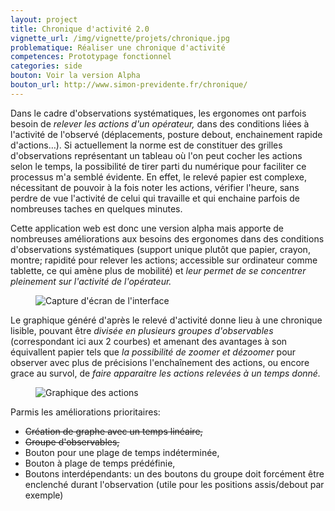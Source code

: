 ```yaml
---
layout: project
title: Chronique d'activité 2.0
vignette_url: /img/vignette/projets/chronique.jpg
problematique: Réaliser une chronique d'activité
competences: Prototypage fonctionnel
categories: side
bouton: Voir la version Alpha
bouton_url: http://www.simon-previdente.fr/chronique/
---
```


Dans le cadre d'observations systématiques, les ergonomes ont parfois besoin de *relever les actions d'un opérateur,* dans des conditions liées à l'activité de l'observé (déplacements, posture debout, enchainement rapide d'actions…). Si actuellement la norme est de constituer des grilles d'observations représentant un tableau où l'on peut cocher les actions selon le temps, la possibilité de tirer parti du numérique pour faciliter ce processus m'a semblé évidente. En effet, le relevé papier est complexe, nécessitant de pouvoir à la fois noter les actions, vérifier l'heure, sans perdre de vue l'activité de celui qui travaille et qui enchaine parfois de nombreuses taches en quelques minutes.

Cette application web est donc une version alpha mais apporte de nombreuses améliorations aux besoins des ergonomes dans des conditions d'observations systématiques (support unique plutôt que papier, crayon, montre; rapidité pour relever les actions; accessible sur ordinateur comme tablette, ce qui amène plus de mobilité) et *leur permet de se concentrer pleinement sur l'activité de l'opérateur.*

<figure>
  <img src="/img/projets/chronique/interface_chronique.png" alt="Capture d'écran de l'interface">
</figure>

Le graphique généré d'après le relevé d'activité donne lieu à une chronique lisible, pouvant être *divisée en plusieurs groupes d'observables* (correspondant ici aux 2 courbes) et amenant des avantages à son équivallent papier tels que *la possibilité de zoomer et dézoomer* pour observer avec plus de précisions l'enchaînement des actions, ou encore grace au survol, de *faire apparaitre les actions relevées à un temps donné.*

<figure>
  <img src="/img/projets/chronique/graphique_chronique.png" alt="Graphique des actions">
</figure>

Parmis les améliorations prioritaires:
- ~~Création de graphe avec un temps linéaire,~~
- ~~Groupe d'observables,~~
- Bouton pour une plage de temps indéterminée,
- Bouton à plage de temps prédéfinie,
- Boutons interdépendants: un des boutons du groupe doit forcément être enclenché durant l'observation (utile pour les positions assis/debout par exemple)
